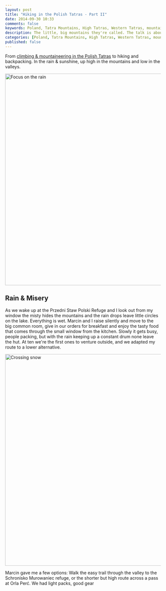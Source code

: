 ```yaml
---
layout: post
title: "Hiking in the Polish Tatras - Part II"
date: 2014-09-30 10:33
comments: false
keywords: Poland, Tatra Mountains, High Tatras, Western Tatras, mountaineering, hiking
description: The little, big mountains they're called. The talk is about the Tatra mountain range in Poland and Slovakia, a beautiful range that will satiesfies your thirst for big mountains.
categories: [Poland, Tatra Mountains, High Tatras, Western Tatras, mountaineering, hiking, Trip Report]
published: false
---
```


From [climbing & mountaineering in the Polish Tatras](http://hikinginfinland.com/2014/08/mountaineering-and-climbing-in-the-polish-tatras.html) to hiking and backpacking. In the rain & sunshine, up high in the mountains and low in the valleys.

<a href="https://www.flickr.com/photos/hendrikmorkel/15397717831" title="Focus on the rain by Hendrik Morkel, on Flickr"><img src="https://farm3.staticflickr.com/2946/15397717831_9014d3f632_b.jpg" width="1024" height="683" alt="Focus on the rain"></a>

<!-- more -->

## Rain & Misery

As we wake up at the Przedni Staw Polski Refuge and I look out from my window the misty hides the mountains and the rain drops leave little circles on the lake. Everything is wet. Marcin and I raise silently and move to the big common room, give in our orders for breakfast and enjoy the tasty food that comes through the small window from the kitchen. Slowly it gets busy, people packing, but with the rain keeping up a constant drum none leave the hut. At ten we're the first ones to venture outside, and we adapted my route to a lower alternative. 

<a href="https://www.flickr.com/photos/hendrikmorkel/15400893955" title="Crossing snow by Hendrik Morkel, on Flickr"><img src="https://farm4.staticflickr.com/3882/15400893955_db1585c08f_b.jpg" width="1024" height="683" alt="Crossing snow"></a>

Marcin gave me a few options: Walk the easy trail through the valley to the Schronisko Murowaniec refuge, or the shorter but high route across a pass at Orla Perć. We had light packs, good gear




## 








## 
